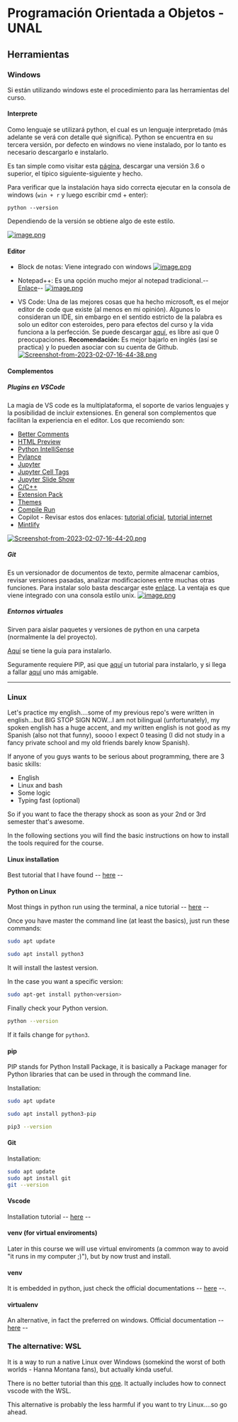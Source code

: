 # Programación Orientada a Objetos - UNAL
## Herramientas

### Windows
Si están utilizando windows este el procedimiento para las herramientas del curso.

#### Interprete
Como lenguaje se utilizará python, el cual es un lenguaje interpretado (más adelante se verá con detalle qué significa). Python se encuentra en su tercera versión, por defecto en windows no viene instalado, por lo tanto es necesario descargarlo e instalarlo.

Es tan simple como visitar esta [página](https://www.python.org/downloads/), descargar una versión 3.6 o superior, el típico siguiente-siguiente y hecho.

Para verificar que la instalación haya sido correcta ejecutar en la consola de windows (`win + r` y luego escribir cmd + enter):
```
python --version
```
Dependiendo de la versión se obtiene algo de este estilo.

[![image.png](https://i.postimg.cc/gr9kWLP0/image.png)](https://postimg.cc/CnNVC15y)

#### Editor
 - Block de notas: Viene integrado con windows
[![image.png](https://i.postimg.cc/kXcWqKtj/image.png)](https://postimg.cc/4mYY1KPt)

 - Notepad++: Es una opción mucho mejor al notepad tradicional.-- [Enlace](https://github.com/notepad-plus-plus/notepad-plus-plus/releases/download/v8.4.9/npp.8.4.9.Installer.x64.exe)--
[![image.png](https://i.postimg.cc/dV5Rmrs7/image.png)](https://postimg.cc/NKrrQyrY)

 - VS Code: Una de las mejores cosas que ha hecho microsoft, es el mejor editor de code que existe (al menos en mi opinión). Algunos lo consideran un IDE, sin embargo en el sentido estricto de la palabra es solo un editor con esteroides, pero para efectos del curso y la vida funciona a la perfección. Se puede descargar [aquí](https://code.visualstudio.com/docs/?dv=win), es libre asi que 0 preocupaciones. **Recomendación:** Es mejor bajarlo en inglés (así se practica) y lo pueden asociar con su cuenta de Github.</br>
[![Screenshot-from-2023-02-07-16-44-38.png](https://i.postimg.cc/Gmk8yxhJ/Screenshot-from-2023-02-07-16-44-38.png)](https://postimg.cc/68ppsRZy)

#### Complementos
##### Plugins en VSCode
La magia de VS code es la multiplataforma, el soporte de varios lenguajes y la posibilidad de incluir extensiones. En general son complementos que facilitan la experiencia en el editor. Los que recomiendo son:
- [Better Comments](https://marketplace.visualstudio.com/items?itemName=aaron-bond.better-comments)
- [HTML Preview](https://marketplace.visualstudio.com/items?itemName=tht13.html-preview-vscode)
- [Python IntelliSense](https://marketplace.visualstudio.com/items?itemName=tht13.python)
- [Pylance](https://marketplace.visualstudio.com/items?itemName=ms-python.vscode-pylance)
- [Jupyter](https://marketplace.visualstudio.com/items?itemName=ms-toolsai.jupyter)
- [Jupyter Cell Tags](https://marketplace.visualstudio.com/items?itemName=ms-toolsai.jupyter-keymap)
- [Jupyter Slide Show](https://marketplace.visualstudio.com/items?itemName=damien.auto-jupyter)
- [C/C++](https://marketplace.visualstudio.com/items?itemName=ms-vscode.cpptools)
- [Extension Pack](https://marketplace.visualstudio.com/items?itemName=doggy8088.netcore-extension-pack)
- [Themes](https://marketplace.visualstudio.com/search?term=themes&target=VSCode&category=Themes&sortBy=Relevance)
- [Compile Run](https://marketplace.visualstudio.com/items?itemName=danielpinto8zz6.c-cpp-compile-run)
- Copilot - Revisar estos dos enlaces: [tutorial oficial](https://techcommunity.microsoft.com/t5/educator-developer-blog/qu%C3%A9-es-github-copilot-y-c%C3%B3mo-pueden-los-estudiantes-y-maestros/ba-p/3815760), [tutorial internet](https://dev.to/twizelissa/how-to-enable-github-copilot-for-free-as-student-4kal)
- [Mintlify](https://mintlify.com/)



[![Screenshot-from-2023-02-07-16-44-20.png](https://i.postimg.cc/9Q3w0nVQ/Screenshot-from-2023-02-07-16-44-20.png)](https://postimg.cc/2VwSXTVs)

##### Git 
Es un versionador de documentos de texto, permite almacenar cambios, revisar versiones pasadas, analizar modificaciones entre muchas otras funciones. Para instalar solo basta descargar este [enlace](https://github.com/git-for-windows/git/releases/download/v2.39.1.windows.1/Git-2.39.1-64-bit.exe). La ventaja es que viene integrado con una consola estilo unix.
[![image.png](https://i.postimg.cc/FR9FZkyt/image.png)](https://postimg.cc/bGBjYJVL)

##### Entornos virtuales
Sirven para aislar paquetes y versiones de python en una carpeta (normalmente la del proyecto).

[Aquí](https://mothergeo-py.readthedocs.io/en/latest/development/how-to/venv-win.html) se tiene la guía para instalarlo.

Seguramente requiere PIP, asi que [aquí](https://pip.pypa.io/en/stable/installation/) un tutorial para instalarlo, y si llega a fallar [aquí](https://www.geeksforgeeks.org/how-to-install-pip-on-windows/) uno más amigable.

-----------
### Linux
Let's practice my english....some of my previous repo's were written in english...but BIG STOP SIGN NOW...I am not bilingual (unfortunately), my spoken english has a huge accent, and my written english is not good as my Spanish (also not that funny), soooo I expect 0 teasing (I did not study in a fancy private school and my old friends barely know Spanish).

If anyone of you guys wants to be serious about programming, there are 3 basic skills:
- English 
- Linux and bash
- Some logic
- Typing fast (optional) 

So if you want to face the therapy shock as soon as your 2nd or 3rd semester that's awesome.

In the following sections you will find the basic instructions on how to install the tools required for the course.

#### Linux installation
Best tutorial that I have found -- [here](https://www.tecmint.com/install-ubuntu-20-04-desktop/) --

#### Python on Linux
Most things in python run using the terminal, a nice tutorial -- [here](https://ubuntu.com/tutorials/command-line-for-beginners#1-overview) -- 

Once you have master the command line (at least the basics), just run these commands:
```sh
sudo apt update
```

```sh
sudo apt install python3
```

It will install the lastest version.

In the case you want a specific version:
```sh
sudo apt-get install python<version>
```

Finally check your Python version.
```sh
python --version
```

If it fails change for `python3`.

#### pip
PIP stands for Python Install Package, it is basically a Package manager for Python libraries that can be used in through the command line. 

Installation:
```sh
sudo apt update
```

```sh
sudo apt install python3-pip
```

```sh
pip3 --version
```

#### Git
Installation:
```sh
sudo apt update
sudo apt install git
git --version
```

#### Vscode
Installation tutorial -- [here](https://code.visualstudio.com/docs/setup/linux) -- 


#### venv (for virtual enviroments)
Later in this course we will use virtual enviroments (a common way to avoid "it runs in my computer ;)"), but by now trust and install.

#### venv
It is embedded in python, just check the official documentations -- [here](https://docs.python.org/3/library/venv.html) --.

#### virtualenv
An alternative, in fact the preferred on windows. Official documentation  -- [here](https://mothergeo-py.readthedocs.io/en/latest/development/how-to/venv.html) --

### The alternative: WSL 
It is a way to run a native Linux over Windows (somekind the worst of both worlds - Hanna Montana fans), but actually kinda useful. 

There is no better tutorial than this [one](https://vvgsrk.medium.com/install-wsl-2-ubuntu-20-04-lts-on-windows-10-and-open-visual-studio-code-from-the-terminal-b85889157c82). It actually includes how to connect vscode with the WSL.

This alternative is probably the less harmful if you want to try Linux....so go ahead.


